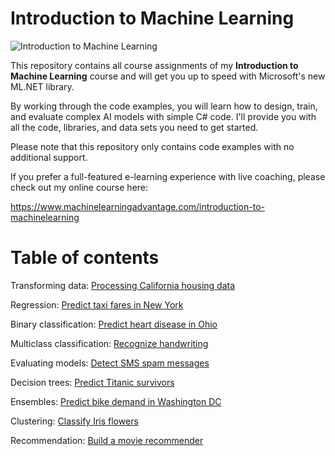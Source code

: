 # Introduction to Machine Learning

![Introduction to Machine Learning](./assets/IML.jpg)

This repository contains all course assignments of my **Introduction to Machine Learning** course and will get you up to speed with Microsoft's new ML.NET library.

By working through the code examples, you will learn how to design, train, and evaluate complex AI models with simple C# code. I'll provide you with all the code, libraries, and data sets you need to get started.

Please note that this repository only contains code examples with no additional support. 

If you prefer a full-featured e-learning experience with live coaching, please check out my online course here:

https://www.machinelearningadvantage.com/introduction-to-machinelearning


# Table of contents

Transforming data: [Processing California housing data](./LoadingData/CaliforniaHousing)

Regression: [Predict taxi fares in New York](./Regression/TaxiFarePrediction)

Binary classification: [Predict heart disease in Ohio](./BinaryClassification/HeartDiseasePrediction)

Multiclass classification: [Recognize handwriting](./MulticlassClassification/DigitRecognition)

Evaluating models: [Detect SMS spam messages](./BinaryClassification/SpamDetection)

Decision trees: [Predict Titanic survivors](./BinaryClassification/TitanicPrediction)

Ensembles: [Predict bike demand in Washington DC](./Regression/BikeDemandPrediction)

Clustering: [Classify Iris flowers](./Clustering/IrisFlower)

Recommendation: [Build a movie recommender](./Recommendation/MovieRecommender)
